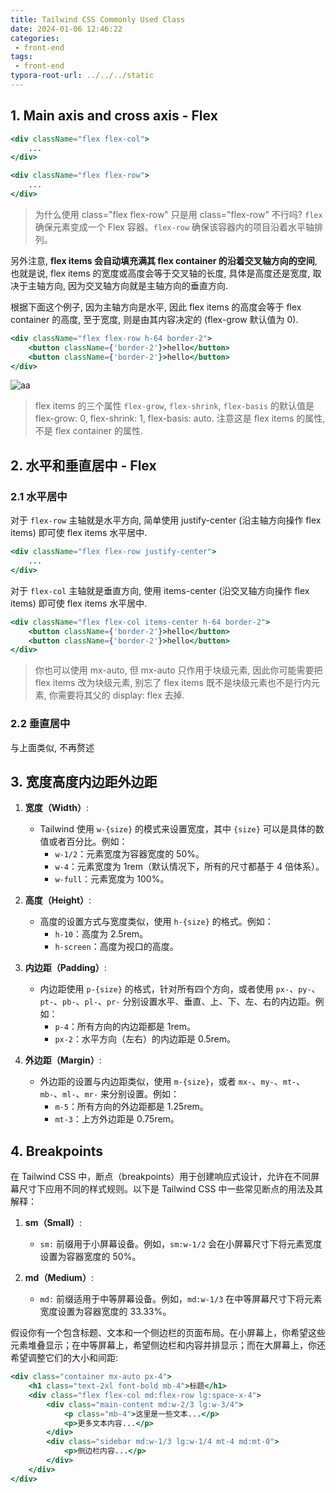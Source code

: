 ```yaml
---
title: Tailwind CSS Commonly Used Class
date: 2024-01-06 12:46:22
categories:
 - front-end
tags:
 - front-end
typora-root-url: ../../../static
---
```


## 1. Main axis and cross axis - Flex

```jsx
<div className="flex flex-col">
    ...
</div>

<div className="flex flex-row">
    ...
</div>
```

> 为什么使用 class="flex flex-row" 只是用 class="flex-row" 不行吗?
> `flex` 确保元素变成一个 Flex 容器。`flex-row` 确保该容器内的项目沿着水平轴排列。

另外注意, **flex items 会自动填充满其 flex container 的沿着交叉轴方向的空间**, 也就是说, flex items 的宽度或高度会等于交叉轴的长度, 具体是高度还是宽度, 取决于主轴方向, 因为交叉轴方向就是主轴方向的垂直方向. 

根据下面这个例子, 因为主轴方向是水平, 因此 flex items 的高度会等于 flex container 的高度, 至于宽度, 则是由其内容决定的 (flex-grow 默认值为 0).  

```jsx
<div className="flex flex-row h-64 border-2">
    <button className={'border-2'}>hello</button>
    <button className={'border-2'}>hello</button>
</div>
```

![aa](/001-tailwindcsss-class/aa.png)

> flex items 的三个属性 `flex-grow`, `flex-shrink`, `flex-basis` 的默认值是 flex-grow: 0, flex-shrink: 1, flex-basis: auto. 
> 注意这是 flex items 的属性, 不是 flex container 的属性. 

## 2. 水平和垂直居中 - Flex

### 2.1 水平居中

对于 `flex-row` 主轴就是水平方向, 简单使用 justify-center (沿主轴方向操作 flex items) 即可使 flex items 水平居中. 

```jsx
<div className="flex flex-row justify-center">
    ...
</div>
```

对于 `flex-col` 主轴就是垂直方向, 使用 items-center (沿交叉轴方向操作 flex items) 即可使 flex items 水平居中. 

```jsx
<div className="flex flex-col items-center h-64 border-2">
    <button className={'border-2'}>hello</button>
    <button className={'border-2'}>hello</button>
</div>
```

> 你也可以使用 mx-auto, 但 mx-auto 只作用于块级元素, 因此你可能需要把 flex items 改为块级元素, 别忘了 flex items 既不是块级元素也不是行内元素, 你需要将其父的 display: flex 去掉. 

### 2.2 垂直居中

与上面类似, 不再赘述


## 3. 宽度高度内边距外边距

1. **宽度（Width）**:
   - Tailwind 使用 `w-{size}` 的模式来设置宽度，其中 `{size}` 可以是具体的数值或者百分比。例如：
     - `w-1/2`：元素宽度为容器宽度的 50%。
     - `w-4`：元素宽度为 1rem（默认情况下，所有的尺寸都基于 4 倍体系）。
     - `w-full`：元素宽度为 100%。

2. **高度（Height）**:
   - 高度的设置方式与宽度类似，使用 `h-{size}` 的格式。例如：
     - `h-10`：高度为 2.5rem。
     - `h-screen`：高度为视口的高度。

3. **内边距（Padding）**:
   - 内边距使用 `p-{size}` 的格式，针对所有四个方向，或者使用 `px-`、`py-`、`pt-`、`pb-`、`pl-`、`pr-` 分别设置水平、垂直、上、下、左、右的内边距。例如：
     - `p-4`：所有方向的内边距都是 1rem。
     - `px-2`：水平方向（左右）的内边距是 0.5rem。

4. **外边距（Margin）**:
   - 外边距的设置与内边距类似，使用 `m-{size}`，或者 `mx-`、`my-`、`mt-`、`mb-`、`ml-`、`mr-` 来分别设置。例如：
     - `m-5`：所有方向的外边距都是 1.25rem。
     - `mt-3`：上方外边距是 0.75rem。

## 4. Breakpoints

在 Tailwind CSS 中，断点（breakpoints）用于创建响应式设计，允许在不同屏幕尺寸下应用不同的样式规则。以下是 Tailwind CSS 中一些常见断点的用法及其解释：

1. **sm（Small）**:
   - `sm:` 前缀用于小屏幕设备。例如，`sm:w-1/2` 会在小屏幕尺寸下将元素宽度设置为容器宽度的 50%。

2. **md（Medium）**:
   - `md:` 前缀适用于中等屏幕设备。例如，`md:w-1/3` 在中等屏幕尺寸下将元素宽度设置为容器宽度的 33.33%。


假设你有一个包含标题、文本和一个侧边栏的页面布局。在小屏幕上，你希望这些元素堆叠显示；在中等屏幕上，希望侧边栏和内容并排显示；而在大屏幕上，你还希望调整它们的大小和间距: 

```jsx
<div class="container mx-auto px-4">
    <h1 class="text-2xl font-bold mb-4">标题</h1>
    <div class="flex flex-col md:flex-row lg:space-x-4">
        <div class="main-content md:w-2/3 lg:w-3/4">
            <p class="mb-4">这里是一些文本...</p>
            <p>更多文本内容...</p>
        </div>
        <div class="sidebar md:w-1/3 lg:w-1/4 mt-4 md:mt-0">
            <p>侧边栏内容...</p>
        </div>
    </div>
</div>
```